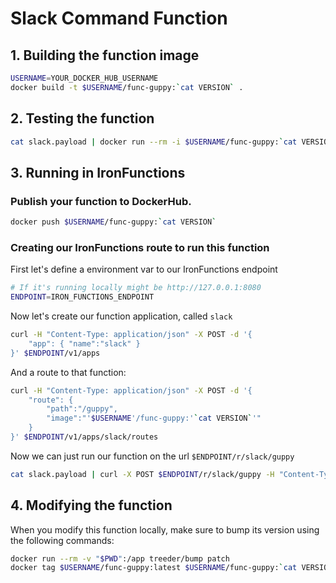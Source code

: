 # Slack Command Function

## 1. Building the function image

```sh
USERNAME=YOUR_DOCKER_HUB_USERNAME
docker build -t $USERNAME/func-guppy:`cat VERSION` .
```

## 2. Testing the function

```sh
cat slack.payload | docker run --rm -i $USERNAME/func-guppy:`cat VERSION`
```

## 3. Running in IronFunctions

### Publish your function to DockerHub.

```sh
docker push $USERNAME/func-guppy:`cat VERSION`
```

### Creating our IronFunctions route to run this function

First let's define a environment var to our IronFunctions endpoint 

```sh
# If it's running locally might be http://127.0.0.1:8080
ENDPOINT=IRON_FUNCTIONS_ENDPOINT
```

Now let's create our function application, called `slack`

```sh
curl -H "Content-Type: application/json" -X POST -d '{
    "app": { "name":"slack" }
}' $ENDPOINT/v1/apps
```

And a route to that function:

```sh
curl -H "Content-Type: application/json" -X POST -d '{
    "route": {
        "path":"/guppy",
        "image":"'$USERNAME'/func-guppy:'`cat VERSION`'"
    }
}' $ENDPOINT/v1/apps/slack/routes
```

Now we can just run our function on the url `$ENDPOINT/r/slack/guppy`

```sh
cat slack.payload | curl -X POST $ENDPOINT/r/slack/guppy -H "Content-Type: application/json" -d @-
```

## 4. Modifying the function

When you modify this function locally, make sure to bump its version using the following commands:

```sh
docker run --rm -v "$PWD":/app treeder/bump patch
docker tag $USERNAME/func-guppy:latest $USERNAME/func-guppy:`cat VERSION`
```